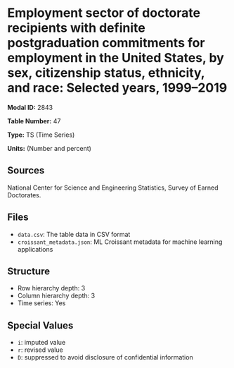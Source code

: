 # Employment sector of doctorate recipients with definite postgraduation commitments for employment in the United States, by sex, citizenship status, ethnicity, and race: Selected years, 1999&#8211;2019

**Modal ID:** 2843

**Table Number:** 47

**Type:** TS (Time Series)

**Units:** (Number and percent)

## Sources

National Center for Science and Engineering Statistics, Survey of Earned Doctorates.

## Files

- `data.csv`: The table data in CSV format
- `croissant_metadata.json`: ML Croissant metadata for machine learning applications

## Structure

- Row hierarchy depth: 3
- Column hierarchy depth: 3
- Time series: Yes

## Special Values

- `i`: imputed value
- `r`: revised value
- `D`: suppressed to avoid disclosure of confidential information

